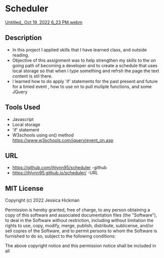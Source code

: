 # Scheduler
[Untitled_ Oct 19, 2022 6_23 PM.webm](https://user-images.githubusercontent.com/109389786/196834099-3646c8a2-031e-457d-b489-a6476a697a80.webm)


## Description

* In this project I applied skills that I have learned class, and outside reading.
* Objective of this assignment was to help strengthen my skills to the on going path of becoming a developer and to create a schedule that uses local storage so that when i type something and refrsh the page the text content is stil there.
* I learned how to do apply 'if' statements for the past present and future for a timed event , how to use on to pull mutiple functions, and some JQuery

## Tools Used
* Javascript
* Local storage
* 'if' statement
* W3schools using on() method https://www.w3schools.com/jquery/event_on.asp

## URL 
* https://github.com/jhlynn95/scheduler -github
* https://jhlynn95.github.io/scheduler/ -URL

## MIT License

Copyright (c) 2022 Jessica Hickman

Permission is hereby granted, free of charge, to any person obtaining a copy
of this software and associated documentation files (the "Software"), to deal
in the Software without restriction, including without limitation the rights
to use, copy, modify, merge, publish, distribute, sublicense, and/or sell
copies of the Software, and to permit persons to whom the Software is
furnished to do so, subject to the following conditions:

The above copyright notice and this permission notice shall be included in all

